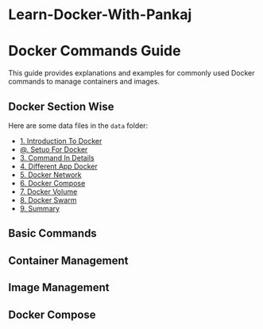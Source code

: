 # Learn-Docker-With-Pankaj

# Docker Commands Guide

This guide provides explanations and examples for commonly used Docker commands to manage containers and images.

## Docker Section Wise

Here are some data files in the `data` folder:

- [1. Introduction To Docker](Notes/1-Notes.md)
- [@. Setuo For Docker ](Notes/2-Notes.md)
- [3. Command In Details](Notes/3-Command_In_Details.txt)
- [4. Different App Docker ](Notes/4-Different_App_Docker.txt)
- [5. Docker Network](Notes/5-Docker_Network.txt)
- [6. Docker Compose](Notes/6-Docker_Compose.txt)
- [7. Docker Volume](Notes/7-Docker_Volume.txt)
- [8. Docker Swarm](Notes/8-Docker_Swarm.txt)
- [9. Summary](Notes/Summary.txt)





## Basic Commands

<!-- Your basic commands section here -->

## Container Management

<!-- Your container management section here -->

## Image Management

<!-- Your image management section here -->

## Docker Compose

<!-- Your Docker Compose section here -->


